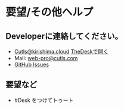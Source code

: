 # 要望/その他ヘルプ

## Developerに連絡してください。
* [Cutls@kirishima.cloud](https://kirishima.cloud/@Cutls) [TheDeskで開く](thedesk://user?code=Cutls@kirishima.cloud)
* Mail: web-pro@cutls.com
* [GitHub Issues](https://github.com/cutls/TheDesk)

## 要望など
* #Desk をつけてトゥート
